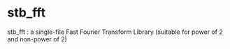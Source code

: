 # stb_fft
 stb_fft : a single-file Fast Fourier Transform Library (suitable for power of 2 and non-power of 2)
